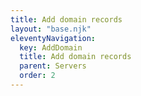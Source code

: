 ```yaml
---
title: Add domain records
layout: "base.njk"
eleventyNavigation:
  key: AddDomain
  title: Add domain records
  parent: Servers
  order: 2
---
```

